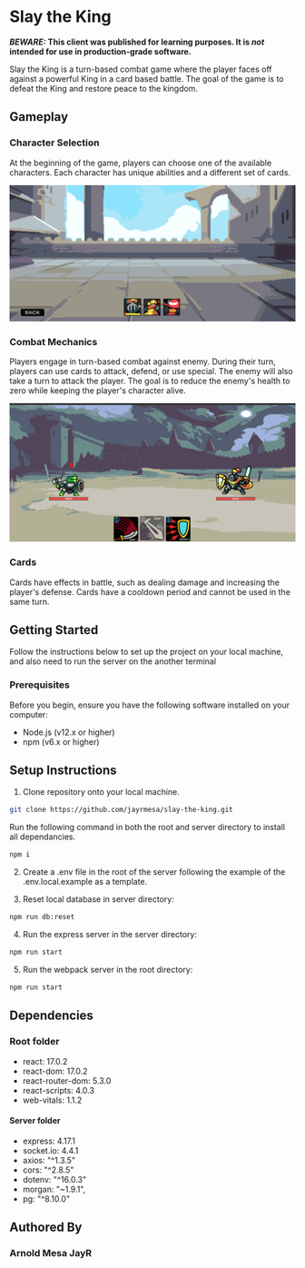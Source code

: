 # Slay the King

**_BEWARE:_ This client was published for learning purposes. It is _not_ intended for use in production-grade software.**

Slay the King is a turn-based combat game where the player faces off against a powerful King in a card based battle. The goal of the game is to defeat the King and restore peace to the kingdom.

## Gameplay

### Character Selection

At the beginning of the game, players can choose one of the available characters. Each character has unique abilities and a different set of cards.

!["character Select"](public/docs/characterSelect.gif)

### Combat Mechanics

Players engage in turn-based combat against enemy. During their turn, players can use cards to attack, defend, or use special. The enemy will also take a turn to attack the player. The goal is to reduce the enemy's health to zero while keeping the player's character alive.

!["Battle Demo"](public/docs/BattleDemo.gif)

### Cards

Cards have effects in battle, such as dealing damage and increasing the player's defense. Cards have a cooldown period and cannot be used in the same turn.

## Getting Started

Follow the instructions below to set up the project on your local machine, and also need to run the server on the another terminal

### Prerequisites

Before you begin, ensure you have the following software installed on your computer:

- Node.js (v12.x or higher)
- npm (v6.x or higher)

## Setup Instructions

1. Clone repository onto your local machine. 

```bash
git clone https://github.com/jayrmesa/slay-the-king.git
```

Run the following command in both the root and server directory to install all dependancies.

```bash
npm i
```
2. Create a .env file in the root of the server following the example of the .env.local.example as a template.

3. Reset local database in server directory:

```bash
npm run db:reset
```
4. Run the express server in the server directory:

```bash
npm run start
```

5. Run the webpack server in the root directory:

```bash
npm run start
```

## Dependencies
### Root folder
- react: 17.0.2
- react-dom: 17.0.2
- react-router-dom: 5.3.0
- react-scripts: 4.0.3
- web-vitals: 1.1.2

#### Server folder
- express: 4.17.1
- socket.io: 4.4.1
- axios: "^1.3.5"
- cors: "^2.8.5"
- dotenv: "^16.0.3"
- morgan: "~1.9.1",
- pg: "^8.10.0"

## Authored By
### Arnold Mesa JayR 